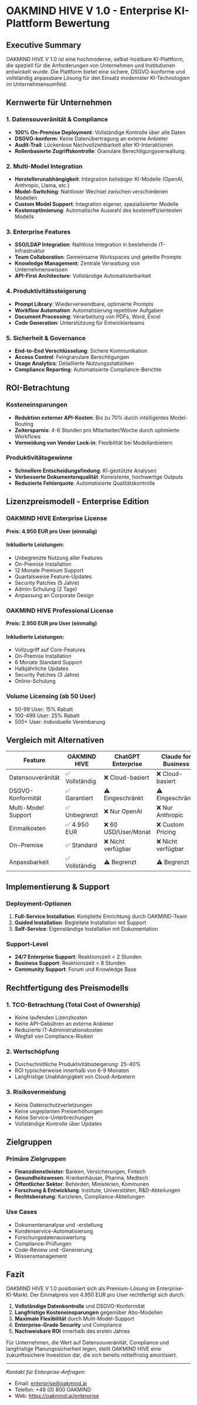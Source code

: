 # OAKMIND HIVE V 1.0 - Enterprise KI-Plattform Bewertung

## Executive Summary

OAKMIND HIVE V 1.0 ist eine hochmoderne, selbst-hostbare KI-Plattform, die speziell für die Anforderungen von Unternehmen und Institutionen entwickelt wurde. Die Plattform bietet eine sichere, DSGVO-konforme und vollständig anpassbare Lösung für den Einsatz modernster KI-Technologien im Unternehmensumfeld.

## Kernwerte für Unternehmen

### 1. **Datensouveränität & Compliance**
- **100% On-Premise Deployment**: Vollständige Kontrolle über alle Daten
- **DSGVO-konform**: Keine Datenübertragung an externe Anbieter
- **Audit-Trail**: Lückenlose Nachvollziehbarkeit aller KI-Interaktionen
- **Rollenbasierte Zugriffskontrolle**: Granulare Berechtigungsverwaltung

### 2. **Multi-Model Integration**
- **Herstellerunabhängigkeit**: Integration beliebiger KI-Modelle (OpenAI, Anthropic, Llama, etc.)
- **Model-Switching**: Nahtloser Wechsel zwischen verschiedenen Modellen
- **Custom Model Support**: Integration eigener, spezialisierter Modelle
- **Kostenoptimierung**: Automatische Auswahl des kosteneffizientesten Modells

### 3. **Enterprise Features**
- **SSO/LDAP Integration**: Nahtlose Integration in bestehende IT-Infrastruktur
- **Team Collaboration**: Gemeinsame Workspaces und geteilte Prompts
- **Knowledge Management**: Zentrale Verwaltung von Unternehmenswissen
- **API-First Architecture**: Vollständige Automatisierbarkeit

### 4. **Produktivitätssteigerung**
- **Prompt Library**: Wiederverwendbare, optimierte Prompts
- **Workflow Automation**: Automatisierung repetitiver Aufgaben
- **Document Processing**: Verarbeitung von PDFs, Word, Excel
- **Code Generation**: Unterstützung für Entwicklerteams

### 5. **Sicherheit & Governance**
- **End-to-End Verschlüsselung**: Sichere Kommunikation
- **Access Control**: Feingranulare Berechtigungen
- **Usage Analytics**: Detaillierte Nutzungsstatistiken
- **Compliance Reporting**: Automatisierte Compliance-Berichte

## ROI-Betrachtung

### Kosteneinsparungen
- **Reduktion externer API-Kosten**: Bis zu 70% durch intelligentes Model-Routing
- **Zeitersparnis**: 4-6 Stunden pro Mitarbeiter/Woche durch optimierte Workflows
- **Vermeidung von Vendor Lock-in**: Flexibilität bei Modellanbietern

### Produktivitätsgewinne
- **Schnellere Entscheidungsfindung**: KI-gestützte Analysen
- **Verbesserte Dokumentenqualität**: Konsistente, hochwertige Outputs
- **Reduzierte Fehlerquote**: Automatisierte Qualitätskontrolle

## Lizenzpreismodell - Enterprise Edition

### **OAKMIND HIVE Enterprise License**
**Preis: 4.950 EUR pro User (einmalig)**

#### Inkludierte Leistungen:
- Unbegrenzte Nutzung aller Features
- On-Premise Installation
- 12 Monate Premium Support
- Quartalsweise Feature-Updates
- Security Patches (5 Jahre)
- Admin-Schulung (2 Tage)
- Anpassung an Corporate Design

### **OAKMIND HIVE Professional License**
**Preis: 2.950 EUR pro User (einmalig)**

#### Inkludierte Leistungen:
- Vollzugriff auf Core-Features
- On-Premise Installation
- 6 Monate Standard Support
- Halbjährliche Updates
- Security Patches (3 Jahre)
- Online-Schulung

### **Volume Licensing** (ab 50 User)
- 50-99 User: 15% Rabatt
- 100-499 User: 25% Rabatt
- 500+ User: Individuelle Vereinbarung

## Vergleich mit Alternativen

| Feature | OAKMIND HIVE | ChatGPT Enterprise | Claude for Business |
|---------|--------------|-------------------|-------------------|
| Datensouveränität | ✅ Vollständig | ❌ Cloud-basiert | ❌ Cloud-basiert |
| DSGVO-Konformität | ✅ Garantiert | ⚠️ Eingeschränkt | ⚠️ Eingeschränkt |
| Multi-Model Support | ✅ Unbegrenzt | ❌ Nur OpenAI | ❌ Nur Anthropic |
| Einmalkosten | ✅ 4.950 EUR | ❌ 60 USD/User/Monat | ❌ Custom Pricing |
| On-Premise | ✅ Standard | ❌ Nicht verfügbar | ❌ Nicht verfügbar |
| Anpassbarkeit | ✅ Vollständig | ⚠️ Begrenzt | ⚠️ Begrenzt |

## Implementierung & Support

### Deployment-Optionen
1. **Full-Service Installation**: Komplette Einrichtung durch OAKMIND-Team
2. **Guided Installation**: Begleitete Installation mit Support
3. **Self-Service**: Eigenständige Installation mit Dokumentation

### Support-Level
- **24/7 Enterprise Support**: Reaktionszeit < 2 Stunden
- **Business Support**: Reaktionszeit < 8 Stunden
- **Community Support**: Forum und Knowledge Base

## Rechtfertigung des Preismodells

### 1. **TCO-Betrachtung** (Total Cost of Ownership)
- Keine laufenden Lizenzkosten
- Keine API-Gebühren an externe Anbieter
- Reduzierte IT-Administrationskosten
- Wegfall von Compliance-Risiken

### 2. **Wertschöpfung**
- Durchschnittliche Produktivitätssteigerung: 25-40%
- ROI typischerweise innerhalb von 6-9 Monaten
- Langfristige Unabhängigkeit von Cloud-Anbietern

### 3. **Risikovermeidung**
- Keine Datenschutzverletzungen
- Keine ungeplanten Preiserhöhungen
- Keine Service-Unterbrechungen
- Vollständige Kontrolle über Updates

## Zielgruppen

### Primäre Zielgruppen
- **Finanzdienstleister**: Banken, Versicherungen, Fintech
- **Gesundheitswesen**: Krankenhäuser, Pharma, Medtech
- **Öffentlicher Sektor**: Behörden, Ministerien, Kommunen
- **Forschung & Entwicklung**: Institute, Universitäten, R&D-Abteilungen
- **Rechtsberatung**: Kanzleien, Compliance-Abteilungen

### Use Cases
- Dokumentenanalyse und -erstellung
- Kundenservice-Automatisierung
- Forschungsdatenauswertung
- Compliance-Prüfungen
- Code-Review und -Generierung
- Wissensmanagement

## Fazit

OAKMIND HIVE V 1.0 positioniert sich als Premium-Lösung im Enterprise-KI-Markt. Der Einmalpreis von 4.950 EUR pro User rechtfertigt sich durch:

1. **Vollständige Datenkontrolle** und DSGVO-Konformität
2. **Langfristige Kosteneinsparungen** gegenüber Abo-Modellen
3. **Maximale Flexibilität** durch Multi-Model-Support
4. **Enterprise-Grade Security** und Compliance
5. **Nachweisbare ROI** innerhalb des ersten Jahres

Für Unternehmen, die Wert auf Datensouveränität, Compliance und langfristige Planungssicherheit legen, stellt OAKMIND HIVE eine zukunftssichere Investition dar, die sich bereits mittelfristig amortisiert.

---

*Kontakt für Enterprise-Anfragen:*
- Email: enterprise@oakmind.ai
- Telefon: +49 (0) 800 OAKMIND
- Web: https://oakmind.ai/enterprise